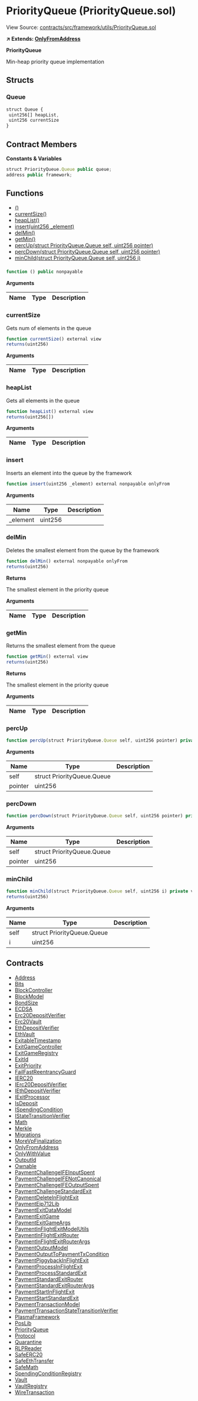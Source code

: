 # PriorityQueue (PriorityQueue.sol)

View Source: [contracts/src/framework/utils/PriorityQueue.sol](../../contracts/src/framework/utils/PriorityQueue.sol)

**↗ Extends: [OnlyFromAddress](OnlyFromAddress.md)**

**PriorityQueue**

Min-heap priority queue implementation

## Structs
### Queue

```js
struct Queue {
 uint256[] heapList,
 uint256 currentSize
}
```

## Contract Members
**Constants & Variables**

```js
struct PriorityQueue.Queue public queue;
address public framework;

```

## Functions

- [()](#)
- [currentSize()](#currentsize)
- [heapList()](#heaplist)
- [insert(uint256 _element)](#insert)
- [delMin()](#delmin)
- [getMin()](#getmin)
- [percUp(struct PriorityQueue.Queue self, uint256 pointer)](#percup)
- [percDown(struct PriorityQueue.Queue self, uint256 pointer)](#percdown)
- [minChild(struct PriorityQueue.Queue self, uint256 i)](#minchild)

### 

```js
function () public nonpayable
```

**Arguments**

| Name        | Type           | Description  |
| ------------- |------------- | -----|

### currentSize

Gets num of elements in the queue

```js
function currentSize() external view
returns(uint256)
```

**Arguments**

| Name        | Type           | Description  |
| ------------- |------------- | -----|

### heapList

Gets all elements in the queue

```js
function heapList() external view
returns(uint256[])
```

**Arguments**

| Name        | Type           | Description  |
| ------------- |------------- | -----|

### insert

Inserts an element into the queue by the framework

```js
function insert(uint256 _element) external nonpayable onlyFrom 
```

**Arguments**

| Name        | Type           | Description  |
| ------------- |------------- | -----|
| _element | uint256 |  | 

### delMin

Deletes the smallest element from the queue by the framework

```js
function delMin() external nonpayable onlyFrom 
returns(uint256)
```

**Returns**

The smallest element in the priority queue

**Arguments**

| Name        | Type           | Description  |
| ------------- |------------- | -----|

### getMin

Returns the smallest element from the queue

```js
function getMin() external view
returns(uint256)
```

**Returns**

The smallest element in the priority queue

**Arguments**

| Name        | Type           | Description  |
| ------------- |------------- | -----|

### percUp

```js
function percUp(struct PriorityQueue.Queue self, uint256 pointer) private nonpayable
```

**Arguments**

| Name        | Type           | Description  |
| ------------- |------------- | -----|
| self | struct PriorityQueue.Queue |  | 
| pointer | uint256 |  | 

### percDown

```js
function percDown(struct PriorityQueue.Queue self, uint256 pointer) private nonpayable
```

**Arguments**

| Name        | Type           | Description  |
| ------------- |------------- | -----|
| self | struct PriorityQueue.Queue |  | 
| pointer | uint256 |  | 

### minChild

```js
function minChild(struct PriorityQueue.Queue self, uint256 i) private view
returns(uint256)
```

**Arguments**

| Name        | Type           | Description  |
| ------------- |------------- | -----|
| self | struct PriorityQueue.Queue |  | 
| i | uint256 |  | 

## Contracts

* [Address](Address.md)
* [Bits](Bits.md)
* [BlockController](BlockController.md)
* [BlockModel](BlockModel.md)
* [BondSize](BondSize.md)
* [ECDSA](ECDSA.md)
* [Erc20DepositVerifier](Erc20DepositVerifier.md)
* [Erc20Vault](Erc20Vault.md)
* [EthDepositVerifier](EthDepositVerifier.md)
* [EthVault](EthVault.md)
* [ExitableTimestamp](ExitableTimestamp.md)
* [ExitGameController](ExitGameController.md)
* [ExitGameRegistry](ExitGameRegistry.md)
* [ExitId](ExitId.md)
* [ExitPriority](ExitPriority.md)
* [FailFastReentrancyGuard](FailFastReentrancyGuard.md)
* [IERC20](IERC20.md)
* [IErc20DepositVerifier](IErc20DepositVerifier.md)
* [IEthDepositVerifier](IEthDepositVerifier.md)
* [IExitProcessor](IExitProcessor.md)
* [IsDeposit](IsDeposit.md)
* [ISpendingCondition](ISpendingCondition.md)
* [IStateTransitionVerifier](IStateTransitionVerifier.md)
* [Math](Math.md)
* [Merkle](Merkle.md)
* [Migrations](Migrations.md)
* [MoreVpFinalization](MoreVpFinalization.md)
* [OnlyFromAddress](OnlyFromAddress.md)
* [OnlyWithValue](OnlyWithValue.md)
* [OutputId](OutputId.md)
* [Ownable](Ownable.md)
* [PaymentChallengeIFEInputSpent](PaymentChallengeIFEInputSpent.md)
* [PaymentChallengeIFENotCanonical](PaymentChallengeIFENotCanonical.md)
* [PaymentChallengeIFEOutputSpent](PaymentChallengeIFEOutputSpent.md)
* [PaymentChallengeStandardExit](PaymentChallengeStandardExit.md)
* [PaymentDeleteInFlightExit](PaymentDeleteInFlightExit.md)
* [PaymentEip712Lib](PaymentEip712Lib.md)
* [PaymentExitDataModel](PaymentExitDataModel.md)
* [PaymentExitGame](PaymentExitGame.md)
* [PaymentExitGameArgs](PaymentExitGameArgs.md)
* [PaymentInFlightExitModelUtils](PaymentInFlightExitModelUtils.md)
* [PaymentInFlightExitRouter](PaymentInFlightExitRouter.md)
* [PaymentInFlightExitRouterArgs](PaymentInFlightExitRouterArgs.md)
* [PaymentOutputModel](PaymentOutputModel.md)
* [PaymentOutputToPaymentTxCondition](PaymentOutputToPaymentTxCondition.md)
* [PaymentPiggybackInFlightExit](PaymentPiggybackInFlightExit.md)
* [PaymentProcessInFlightExit](PaymentProcessInFlightExit.md)
* [PaymentProcessStandardExit](PaymentProcessStandardExit.md)
* [PaymentStandardExitRouter](PaymentStandardExitRouter.md)
* [PaymentStandardExitRouterArgs](PaymentStandardExitRouterArgs.md)
* [PaymentStartInFlightExit](PaymentStartInFlightExit.md)
* [PaymentStartStandardExit](PaymentStartStandardExit.md)
* [PaymentTransactionModel](PaymentTransactionModel.md)
* [PaymentTransactionStateTransitionVerifier](PaymentTransactionStateTransitionVerifier.md)
* [PlasmaFramework](PlasmaFramework.md)
* [PosLib](PosLib.md)
* [PriorityQueue](PriorityQueue.md)
* [Protocol](Protocol.md)
* [Quarantine](Quarantine.md)
* [RLPReader](RLPReader.md)
* [SafeERC20](SafeERC20.md)
* [SafeEthTransfer](SafeEthTransfer.md)
* [SafeMath](SafeMath.md)
* [SpendingConditionRegistry](SpendingConditionRegistry.md)
* [Vault](Vault.md)
* [VaultRegistry](VaultRegistry.md)
* [WireTransaction](WireTransaction.md)
